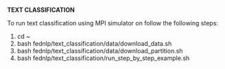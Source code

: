 **TEXT CLASSIFICATION**

To run text classification using MPI simulator on follow the following steps:

1. cd ~
2. bash fednlp/text_classification/data/download_data.sh
3. bash fednlp/text_classification/data/download_partition.sh
4. bash fednlp/text_classification/run_step_by_step_example.sh

